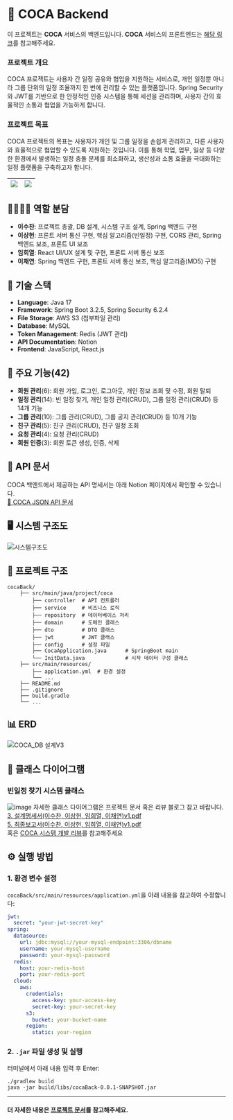 
# 📅 COCA Backend

이 프로젝트는 **COCA** 서비스의 백엔드입니다. 
**COCA** 서비스의 프론트엔드는 [해당 링크](https://github.com/kit-COCA/cocaFront2)를 참고해주세요.
### 프로젝트 개요
COCA 프로젝트는 사용자 간 일정 공유와 협업을 지원하는 서비스로, 개인 일정뿐 아니라 그룹 단위의 일정 조율까지 한 번에 관리할 수 있는 플랫폼입니다.
Spring Security와 JWT를 기반으로 한 안정적인 인증 시스템을 통해 세션을 관리하며, 사용자 간의 효율적인 소통과 협업을 가능하게 합니다.
### 프로젝트 목표
COCA 프로젝트의 목표는 사용자가 개인 및 그룹 일정을 손쉽게 관리하고, 다른 사용자와 효율적으로 협업할 수 있도록 지원하는 것입니다.
이를 통해 학업, 업무, 일상 등 다양한 환경에서 발생하는 일정 충돌 문제를 최소화하고, 생산성과 소통 효율을 극대화하는 일정 플랫폼을 구축하고자 합니다.

![](https://github.com/user-attachments/assets/b564ebf3-897d-4df5-977e-cfb3139599e1) | ![](https://github.com/user-attachments/assets/34cdc9da-fb51-4963-b57d-00a8c95764d6)
---|---|

## 👨‍💻👩‍💻 역할 분담
- **이수찬**: 프로젝트 총괄, DB 설계, 시스템 구조 설계, Spring 백엔드 구현  
- **이상헌**: 프론트 서버 통신 구현, 핵심 알고리즘(빈일정) 구현, CORS 관리, Spring 백엔드 보조, 프론트 UI 보조  
- **임희열**: React UI/UX 설계 및 구현, 프론트 서버 통신 보조  
- **이채연**: Spring 백엔드 구현, 프론트 서버 통신 보조, 핵심 알고리즘(MD5) 구현  

## 🚀 기술 스택
- **Language**: Java 17
- **Framework**: Spring Boot 3.2.5, Spring Security 6.2.4
- **File Storage**: AWS S3 (첨부파일 관리)
- **Database**: MySQL
- **Token Management**: Redis (JWT 관리)
- **API Documentation**: Notion
- **Frontend**: JavaScript, React.js

## 📌 주요 기능(42) 
- **회원 관리**(6): 회원 가입, 로그인, 로그아웃, 개인 정보 조회 및 수정, 회원 탈퇴
- **일정 관리**(14): 빈 일정 찾기, 개인 일정 관리(CRUD), 그룹 일정 관리(CRUD) 등 14개 기능
- **그룹 관리**(10): 그룹 관리(CRUD), 그룹 공지 관리(CRUD) 등 10개 기능
- **친구 관리**(5): 친구 관리(CRUD), 친구 일정 조회
- **요청 관리**(4): 요청 관리(CRUD)
- **회원 인증**(3): 회원 토큰 생성, 인증, 삭제

## 📖 API 문서  
COCA 백엔드에서 제공하는 API 명세서는 아래 Notion 페이지에서 확인할 수 있습니다.  
[📄 COCA JSON API 문서](https://bitter-nut-ad9.notion.site/COCA-Json-API-Doc-1b7328d2c5d94c058f0bacc363d484e8)

## 🖥️ 시스템 구조도
![시스템구조도](https://github.com/user-attachments/assets/24f5f984-5380-4cfb-9127-7f36710438d3)

## 📂 프로젝트 구조
```
cocaBack/
    ├── src/main/java/project/coca
        ├── controller  # API 컨트롤러
        ├── service     # 비즈니스 로직
        ├── repository  # 데이터베이스 처리
        ├── domain      # 도메인 클래스
        ├── dto         # DTO 클래스
        ├── jwt         # JWT 클래스
        ├── config      # 설정 파일
        ├── CocaApplication.java      # SpringBoot main
        └── InitData.java             # 시작 데이터 구성 클래스
    ├── src/main/resources/
        ├── application.yml  # 환경 설정
        └── ...
    ├── README.md
    ├── .gitignore
    ├── build.gradle
    └── ...
```
## 📊 ERD  
![COCA_DB 설계V3](https://github.com/user-attachments/assets/5ee2763c-56c9-4e09-9320-d15bb307c0bc)

## 🧱 클래스 다이어그램
### 빈일정 찾기 시스템 클래스
![image](https://github.com/user-attachments/assets/6872a2a2-3b63-4f8c-9ce1-b0907c6cf2b5)
자세한 클래스 다이어그램은 프로젝트 문서 혹은 리뷰 블로그 참고 바랍니다.  
[3. 설계명세서(이수찬, 이상헌, 임희열, 이채연)v1.pdf](https://github.com/kit-COCA/cocaBack/blob/main/documents/3.%20%E1%84%89%E1%85%A5%E1%86%AF%E1%84%80%E1%85%A8%E1%84%86%E1%85%A7%E1%86%BC%E1%84%89%E1%85%A6%E1%84%89%E1%85%A5(%E1%84%8B%E1%85%B5%E1%84%89%E1%85%AE%E1%84%8E%E1%85%A1%E1%86%AB%2C%20%E1%84%8B%E1%85%B5%E1%84%89%E1%85%A1%E1%86%BC%E1%84%92%E1%85%A5%E1%86%AB%2C%20%E1%84%8B%E1%85%B5%E1%86%B7%E1%84%92%E1%85%B4%E1%84%8B%E1%85%A7%E1%86%AF%2C%20%E1%84%8B%E1%85%B5%E1%84%8E%E1%85%A2%E1%84%8B%E1%85%A7%E1%86%AB)v1.pdf)    
[5. 최종보고서(이수찬, 이상헌, 임희열, 이채연)v1.pdf](https://github.com/kit-COCA/cocaBack/blob/main/documents/5.%20%E1%84%8E%E1%85%AC%E1%84%8C%E1%85%A9%E1%86%BC%E1%84%87%E1%85%A9%E1%84%80%E1%85%A9%E1%84%89%E1%85%A5(%E1%84%8B%E1%85%B5%E1%84%89%E1%85%AE%E1%84%8E%E1%85%A1%E1%86%AB%2C%20%E1%84%8B%E1%85%B5%E1%84%89%E1%85%A1%E1%86%BC%E1%84%92%E1%85%A5%E1%86%AB%2C%20%E1%84%8B%E1%85%B5%E1%86%B7%E1%84%92%E1%85%B4%E1%84%8B%E1%85%A7%E1%86%AF%2C%20%E1%84%8B%E1%85%B5%E1%84%8E%E1%85%A2%E1%84%8B%E1%85%A7%E1%86%AB)v1.pdf)  
혹은 [COCA 시스템 개발 리뷰](https://velog.io/@lsc4814/COCA-v1-%EA%B5%AC%ED%98%84-%EC%8B%9C%EC%8A%A4%ED%85%9C-%EB%A6%AC%EB%B7%B0)를 참고해주세요

## ⚙️ 실행 방법
### 1. 환경 변수 설정
`cocaBack/src/main/resources/application.yml`을 아래 내용을 참고하여 수정합니다:
```yaml
jwt:
  secret: "your-jwt-secret-key"
spring:
  datasource:
    url: jdbc:mysql://your-mysql-endpoint:3306/dbname
    username: your-mysql-username
    password: your-mysql-password
  redis:
    host: your-redis-host
    port: your-redis-port
  cloud:
    aws:
      credentials:
        access-key: your-access-key
        secret-key: your-secret-key
      s3:
        bucket: your-bucket-name
      region:
        static: your-region
```
### 2. `.jar` 파일 생성 및 실행
터미널에서 아래 내용 입력 후 Enter:
``` 
./gradlew build
java -jar build/libs/cocaBack-0.0.1-SNAPSHOT.jar
```
---
#### 더 자세한 내용은 [프로젝트 문서](https://github.com/kit-COCA/cocaBack/tree/main/documents)를 참고해주세요.
